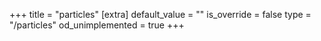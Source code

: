 +++
title = "particles"
[extra]
default_value = ""
is_override = false
type = "/particles"
od_unimplemented = true
+++